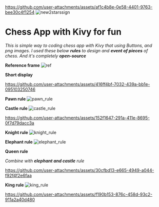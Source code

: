 
https://github.com/user-attachments/assets/af1c4b8e-0e58-4401-9763-bee30c4f1254
![new2starssign](https://github.com/mathpathconsole/mathpath/assets/116816908/086ff437-e29c-49d9-8ee3-ac6d05150923)

# Chess App with Kivy for fun

*This is simple way to coding chess app with Kivy that using Buttons, and png images. I used these below **rules** to design and **event of pieces** of chess. And it's completely **open-source***

**Reference frame**
![ref](https://github.com/user-attachments/assets/c0863827-f79b-447c-86f3-4806ae01ee20)

**Short display**

https://github.com/user-attachments/assets/416ff4bf-7032-439a-bb1e-095103250746

**Pawn rule**
![pawn_rule](https://github.com/user-attachments/assets/cd99057d-f5dc-421c-9a9c-4647b5e2e194)

**Castle rule**
![castle_rule](https://github.com/user-attachments/assets/1ef23919-775a-42d9-8a60-ca5f4625e417)

https://github.com/user-attachments/assets/152f1647-291a-411e-8695-0f7d79dacc3a

**Knight rule**
![knight_rule](https://github.com/user-attachments/assets/cc748996-4588-4d1d-ab5f-b6caa53b2787)

**Elephant rule**
![elephant_rule](https://github.com/user-attachments/assets/2a62ccb7-af35-4bee-9d96-b24bc60aa39f)

**Queen rule**

*Combine with **elephant and castle** rule*

https://github.com/user-attachments/assets/30cfbd13-e665-4949-a044-f92f4f2e6faa

**King rule**
![king_rule](https://github.com/user-attachments/assets/eceb24d2-b59f-4370-b41b-cac3e76fcb8d)

https://github.com/user-attachments/assets/f190b153-876c-458d-93c2-911a2a40d480
